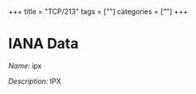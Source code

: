+++
title = "TCP/213"
tags = [""]
categories = [""]
+++

# IANA Data

_Name:_ ipx

_Description:_ IPX


